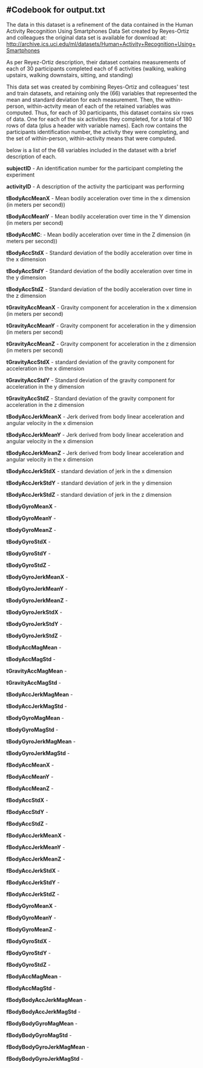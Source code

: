 #Codebook for output.txt
-------------------------------------------------------------------------------

The data in this dataset is a refinement of the data contained in the Human Activity Recognition Using Smartphones Data Set created by Reyes-Ortiz and colleagues
the original data set is available for download at: http://archive.ics.uci.edu/ml/datasets/Human+Activity+Recognition+Using+Smartphones

As per Reyez-Ortiz description, their dataset contains measurements of each of 30 participants completed each of 6 activities (walking, walking upstairs, walking downstairs, sitting, and standing)

This data set was created by combining Reyes-Ortiz and colleagues' test and train datasets, and retaining only the (66) variables that represented the mean and standard deviation for each measurement. Then, the within-person, within-actvity mean of each of the retained variables was computed. Thus, for each of 30 participants, this dataset contains six rows of data. One for each of the six activities they completed, for a total of 180 rows of data (plus a header with variable names). Each row contains the participants identification number, the activity they were completing, and the set of within-person, within-activity means that were computed.

below is a list of the 68 variables included in the dataset with a brief description of each.

**subjectID** - An identification number for the participant completing the experiment

**activityID** - A description of the activity the participant was performing

**tBodyAccMeanX** - Mean bodily acceleration over time in the x dimension (in meters per second))

**tBodyAccMeanY** - Mean bodily acceleration over time in the Y dimension (in meters per second)

**tBodyAccMC**: - Mean bodily acceleration over time in the Z dimension (in meters per second))

**tBodyAccStdX** - Standard deviation of the bodily acceleration over time in the x dimension

**tBodyAccStdY** - Standard deviation of the bodily acceleration over time in the y dimension

**tBodyAccStdZ** - Standard deviation of the bodily acceleration over time in the z dimension

**tGravityAccMeanX** - Gravity component for acceleration in the x dimension (in meters per second)

**tGravityAccMeanY** - Gravity component for acceleration in the y dimension (in meters per second)

**tGravityAccMeanZ** - Gravity component for acceleration in the z dimension (in meters per second)

**tGravityAccStdX** -  standard deviation of the gravity component for acceleration in the x dimension

**tGravityAccStdY** - Standard deviation of the gravity component for acceleration in the y dimension

**tGravityAccStdZ** - Standard deviation of the gravity component for acceleration in the z dimension

**tBodyAccJerkMeanX** - Jerk derived from body linear acceleration and angular velocity in the x dimension

**tBodyAccJerkMeanY** - Jerk derived from body linear acceleration and angular velocity in the x dimension

**tBodyAccJerkMeanZ** - Jerk derived from body linear acceleration and angular velocity in the x dimension

**tBodyAccJerkStdX** - standard deviation of jerk in the x dimension

**tBodyAccJerkStdY** - standard deviation of jerk in the y dimension

**tBodyAccJerkStdZ** - standard deviation of jerk in the z dimension

**tBodyGyroMeanX** -

**tBodyGyroMeanY** -

**tBodyGyroMeanZ** -

**tBodyGyroStdX** -

**tBodyGyroStdY** -

**tBodyGyroStdZ** -

**tBodyGyroJerkMeanX** -

**tBodyGyroJerkMeanY** -

**tBodyGyroJerkMeanZ** -

**tBodyGyroJerkStdX** -

**tBodyGyroJerkStdY** -

**tBodyGyroJerkStdZ** -

**tBodyAccMagMean** -

**tBodyAccMagStd** -

**tGravityAccMagMean** -

**tGravityAccMagStd** -

**tBodyAccJerkMagMean** -

**tBodyAccJerkMagStd** -

**tBodyGyroMagMean** -

**tBodyGyroMagStd** -

**tBodyGyroJerkMagMean** -

**tBodyGyroJerkMagStd** -

**fBodyAccMeanX** -

**fBodyAccMeanY** -

**fBodyAccMeanZ** -

**fBodyAccStdX** -

**fBodyAccStdY** -

**fBodyAccStdZ** -

**fBodyAccJerkMeanX** -

**fBodyAccJerkMeanY** -

**fBodyAccJerkMeanZ** -

**fBodyAccJerkStdX** -

**fBodyAccJerkStdY** -

**fBodyAccJerkStdZ** -

**fBodyGyroMeanX** -

**fBodyGyroMeanY** -

**fBodyGyroMeanZ** -

**fBodyGyroStdX** -

**fBodyGyroStdY** -

**fBodyGyroStdZ** -

**fBodyAccMagMean** -

**fBodyAccMagStd** -

**fBodyBodyAccJerkMagMean** -

**fBodyBodyAccJerkMagStd** -

**fBodyBodyGyroMagMean** -

**fBodyBodyGyroMagStd** -

**fBodyBodyGyroJerkMagMean** -

**fBodyBodyGyroJerkMagStd** -
